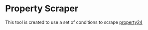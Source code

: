 # Property Scraper

This tool is created to use a set of conditions to scrape [property24](https://www.property24.com/)

<!-- ## Requirements

- !pip install requests-html
- !pip install bs4 # BeautifulSoup
- !pip install requests-html

## Installation

1. Steps to install your project.
1. Include commands if possible.

   ```sh
   echo "Hello World"
   ```

## Usage

- `incognito` - Open an incognito window with [Google](https://www.google.com/).

## Related Projects

Explain which projects with similar functionality already exist and in which cases your project is a better solution.

- [Documenting your projects on GitHub](https://guides.github.com/features/wikis/#Formatting-a-readme) - Blog post from GitHub explaining the importance of good documentation.
- [jehna/readme-best-practices](https://github.com/jehna/readme-best-practices): README best practices with additional _Contributing_ and _Features_ sections.
- [PurpleBooth/README-Template.md](https://gist.github.com/PurpleBooth/109311bb0361f32d87a2): Verbose README template.

## Credits

Thank those who helped make this possible.

## License

[MIT](LICENSE) © [rodrigobdz](https://github.com/rodrigobdz). -->